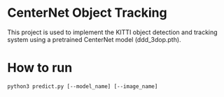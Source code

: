 # CenterNet Object Tracking
This project is used to implement the KITTI object detection and tracking system using a pretrained CenterNet model (ddd_3dop.pth).

# How to run
~~~
python3 predict.py [--model_name] [--image_name]
~~~